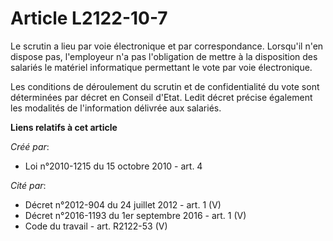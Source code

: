 # Article L2122-10-7

Le scrutin a lieu par voie électronique et par correspondance. Lorsqu'il n'en dispose pas, l'employeur n'a pas l'obligation
de mettre à la disposition des salariés le matériel informatique permettant le vote par voie électronique. 

Les conditions de déroulement du scrutin et de confidentialité du vote sont déterminées par décret en Conseil d'Etat. Ledit
décret précise également les modalités de l'information délivrée aux salariés.

**Liens relatifs à cet article**

_Créé par_:

  - Loi n°2010-1215 du 15 octobre 2010 - art. 4

_Cité par_:

  - Décret n°2012-904 du 24 juillet 2012 - art. 1 (V)
  - Décret n°2016-1193 du 1er septembre 2016 - art. 1 (V)
  - Code du travail - art. R2122-53 (V)
